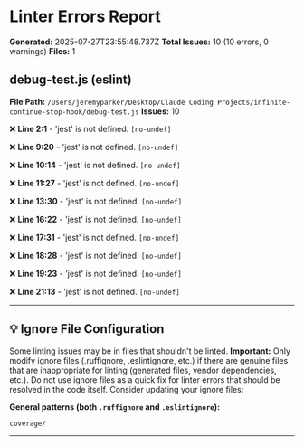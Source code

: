 # Linter Errors Report

**Generated:** 2025-07-27T23:55:48.737Z
**Total Issues:** 10 (10 errors, 0 warnings)
**Files:** 1

## debug-test.js (eslint)

**File Path:** `/Users/jeremyparker/Desktop/Claude Coding Projects/infinite-continue-stop-hook/debug-test.js`
**Issues:** 10

❌ **Line 2:1** - 'jest' is not defined. `[no-undef]`

❌ **Line 9:20** - 'jest' is not defined. `[no-undef]`

❌ **Line 10:14** - 'jest' is not defined. `[no-undef]`

❌ **Line 11:27** - 'jest' is not defined. `[no-undef]`

❌ **Line 13:30** - 'jest' is not defined. `[no-undef]`

❌ **Line 16:22** - 'jest' is not defined. `[no-undef]`

❌ **Line 17:31** - 'jest' is not defined. `[no-undef]`

❌ **Line 18:28** - 'jest' is not defined. `[no-undef]`

❌ **Line 19:23** - 'jest' is not defined. `[no-undef]`

❌ **Line 21:13** - 'jest' is not defined. `[no-undef]`

---

## 💡 Ignore File Configuration

Some linting issues may be in files that shouldn't be linted. **Important:** Only modify ignore files (.ruffignore, .eslintignore, etc.) if there are genuine files that are inappropriate for linting (generated files, vendor dependencies, etc.). Do not use ignore files as a quick fix for linter errors that should be resolved in the code itself. Consider updating your ignore files:

**General patterns (both `.ruffignore` and `.eslintignore`):**
```
coverage/
```

---

